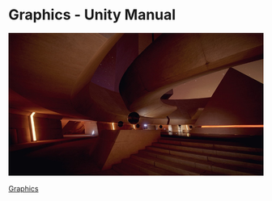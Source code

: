 # Graphics - Unity Manual

![](media/15022678781882.jpg)

[Graphics](https://docs.unity3d.com/Manual/Graphics.html)


